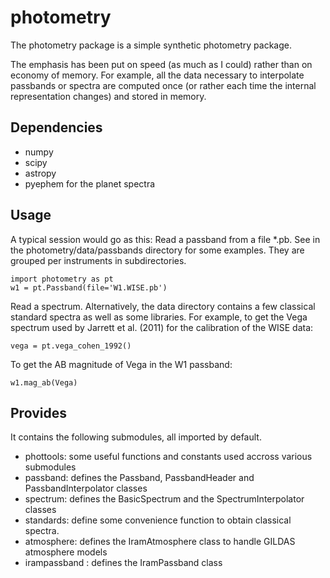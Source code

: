 # photometry

The photometry package is a simple synthetic photometry package.

The emphasis has been put on speed (as much as I could) rather than on economy
of memory. For example, all the data necessary to interpolate passbands or
spectra are computed once (or rather each time the internal representation
changes) and stored in memory.

## Dependencies
- numpy
- scipy
- astropy
- pyephem for the planet spectra

## Usage

A typical session would go as this:
Read a passband from a file *.pb. See in the photometry/data/passbands
directory for some examples. They are grouped per instruments in subdirectories. 

```
import photometry as pt
w1 = pt.Passband(file='W1.WISE.pb')
```
Read a spectrum. Alternatively, the data directory contains a few classical
standard spectra as well as some libraries.
For example, to get the Vega spectrum used by Jarrett et al. (2011) for the
calibration of the WISE data:
```
vega = pt.vega_cohen_1992()
```
To get the AB magnitude of Vega in the W1 passband:

```
w1.mag_ab(Vega)
```

## Provides

It contains the following submodules, all imported by default.
- phottools:      some useful functions and constants used accross various
                  submodules
- passband:       defines the Passband, PassbandHeader and PassbandInterpolator
                  classes
- spectrum:       defines the BasicSpectrum and the SpectrumInterpolator classes
- standards:      define some convenience function to obtain classical spectra.
- atmosphere:     defines the IramAtmosphere class to handle GILDAS atmosphere models
- irampassband :  defines the IramPassband class
